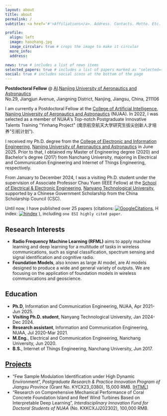 ```yaml
---
layout: about
title: about
permalink: /
subtitle: <a href='#'>Affiliations</a>. Address. Contacts. Motto. Etc.

profile:
  align: left
  image: haozhang.jpg
  image_circular: true # crops the image to make it circular
  more_info: 
  address: 

news: true # includes a list of news items
selected_papers: true # includes a list of papers marked as "selected={true}"
social: true # includes social icons at the bottom of the page
---
```


**Postdoctoral Fellow** @ [AI](https://ai.nuaa.edu.cn/).[Nanjing University of Aeronautics and Astronautics](http://www.nuaa.edu.cn)<br>
No.29, Jiangjun Avenue, Jiangning District, Nanjing, Jiangsu, China, 211106<br>

I am currently a Postdoctoral Fellow at the [College of Artificial Intelligence](https://ai.nuaa.edu.cn),  [Nanjing University of Aeronautics and Astronautics](http://www.nuaa.edu.cn) (NUAA). In 2022, I was selected as a member of NUAA's Top-notch Postgraduate Innovative Talents Training "Yinhang Project" (南京航空航天大学研究生拔尖创新人才培养"引航计划").

I received my Ph.D. degree from the [College of Electronic and Information Engineering](http://ceie.nuaa.edu.cn/), [Nanjing University of Aeronautics and Astronautics](http://www.nuaa.edu.cn) in June 2025. Prior to that, I obtained my Master of Engineering degree (2020) and Bachelor's degree (2017) from Nanchang University, majoring in Electrical and Communication Engineering and Internet of Things Engineering, respectively.

From January to December 2024, I was a visiting Ph.D. student under the supervision of Associate Professor Chau Yuen (IEEE Fellow) at the [School of Electrical & Electronic Engineering](https://www.ntu.edu.sg/eee), [Nanyang Technological University](https://www.ntu.edu.sg/), supported by a Chinese Government Scholarship from the China Scholarship Council (CSC).

Until now, I have published over 25 papers (citations: [![GoogleCitations](https://img.shields.io/endpoint?logo=Google%20Scholar&url=https://cdn.jsdelivr.net/gh/haozhangcn/haozhangcn.github.io@gs/citation.json&labelColor=f6f6f6&color=9cf&style=flat&label=citations)](https://scholar.google.com/citations?user=zs9DkEAAAAAJ), H index: [![hindex](https://img.shields.io/endpoint?logo=Google%20Scholar&url=https%3A%2F%2Fcdn.jsdelivr.net%2Fgh%2Fhaozhangcn%2Fhaozhangcn.github.io@gs%2Fh.json&labelColor=f6f6f6&color=9cf&style=flat&label=H-index)](https://scholar.google.com/citations?user=zs9DkEAAAAAJ) ), including `one ESI highly cited paper`.


## Research Interests
- **Radio Frequency Machine Learning (RFML)** aims to apply machine learning and deep learning for a multitude of tasks in wireless communications, such as signal classification, spectrum sensing and signal identification and cognitive radio.
- **Foundation Models**, also known as large AI model, are AI models designed to produce a wide and general variety of outputs. We are focusing on the application of foundation models in wireless communications and geoscience.



<!--more-->

## Education
- **Ph.D**, Information and Communication Engineering, NUAA, Apr 2021-Jun 2025.
- **Visiting Ph.D. student**, Nanyang Technological University, Jan 2024-Dec 2024.
- **Research assistant**, Information and Communication Engineering, NUAA, Jul 2020-Mar 2021.
- **M.Eng.**, Electrical and Communication Engineering, Nanchang University, Jun 2020.
- **B.S.**, Internet of Things Engineering, Nanchang University, Jun 2017.

## <a href="{{ '/projects/' | relative_url }}" style="color: inherit" >Projects</a>
- “Few Sample Modulation Identification under High Dynamic Environment”, *Postgraduate Research & Practice Innovation Program of Jiangsu Province* (Grant No. KYCX23_0380), 15,000 RMB. [[HTML](/projects/fsamc/)]
- “Research on Comprehensive Mechanical Performance of Coral Concrete Foundation Island and Reef Wind Turbines Based on Interpretable Deep Learning”, *Interdisciplinary Innovation Fund for Doctoral Students of NUAA* (No. KXKCXJJ202302), 100,000 RMB.
